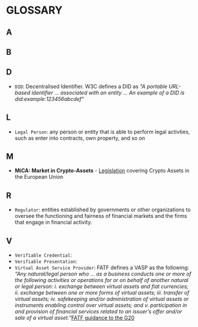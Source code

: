 # GLOSSARY



## A


## B


## D

- `DID`: Decentralised Identifier. W3C defines a DID as *"A portable URL-based identifier ... associated with an entity ... An example of a DID is did:example:123456abcdef"*


## L

- `Legal Person`: any person or entity that is able to perform legal activties, such as enter into contracts, own property, and so on


## M

- **MiCA: Market in Crypto-Assets** - [Legislation](https://eur-lex.europa.eu/legal-content/EN/TXT/?uri=CELEX%3A52020PC0593) covering Crypto Assets in the European Union


## R

- `Regulator`: entities established by governments or other organizations to oversee the functioning and fairness of financial markets and the firms that engage in financial activity.



## V

- `Verifiable Credential`:
- `Verifiable Presentation`: 
- `Virtual Asset Service Provider`: FATF defines a VASP as the following: *“Any natural/legal person who ...  as a business conducts one or more of the following activities or operations for or on behalf of another natural or legal person: i. exchange between virtual assets and fiat currencies; ii. exchange between one or more forms of virtual assets; iii. transfer of virtual assets; iv. safekeeping and/or administration of virtual assets or instruments enabling control over virtual assets; and v. participation in and provision of financial services related to an issuer’s offer and/or sale of a virtual asset.”*[FATF guidance to the G20](www.fatf-gafi.org/publications/virtualassets/documents/report-g20-so-called-stablecoins-june-2020.html)





